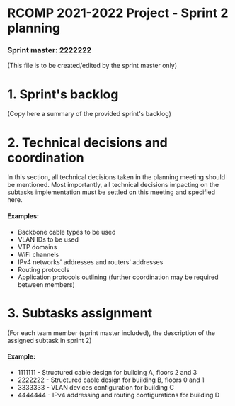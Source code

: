 RCOMP 2021-2022 Project - Sprint 2 planning
===========================================
### Sprint master: 2222222 ###
(This file is to be created/edited by the sprint master only)
# 1. Sprint's backlog #
(Copy here a summary of the provided sprint's backlog)
# 2. Technical decisions and coordination #
In this section, all technical decisions taken in the planning meeting should be mentioned. 		Most importantly, all technical decisions impacting on the subtasks implementation must be settled on this 		meeting and specified here.

#### Examples: ####
  * Backbone cable types to be used
  * VLAN IDs to be used
  * VTP domains
  * WiFi channels
  * IPv4 networks' addresses and routers' addresses
  * Routing protocols
  * Application protocols outlining (further coordination may be required between members)
# 3. Subtasks assignment #
(For each team member (sprint master included), the description of the assigned subtask in sprint 2)

#### Example: ####
  * 1111111 - Structured cable design for building A, floors 2 and 3
  * 2222222 - Structured cable design for building B, floors 0 and 1
  * 3333333 - VLAN devices configuration for building C
  * 4444444 - IPv4 addressing and routing configurations for building D

